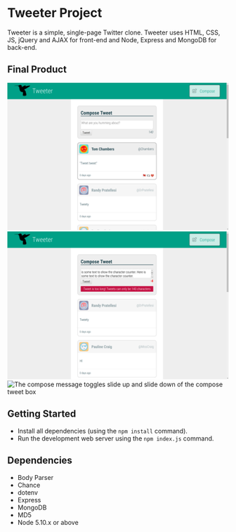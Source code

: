 # Tweeter Project

Tweeter is a simple, single-page Twitter clone. Tweeter uses HTML, CSS, JS, jQuery and AJAX for front-end and Node, Express and MongoDB for back-end.

## Final Product

![Home page with CSS transitions](https://github.com/geoffmphillips/tweeter/blob/master/docs/csstransition.png)
![Relevant error messages pop down](https://github.com/geoffmphillips/tweeter/blob/master/docs/error.png)
![The compose message toggles slide up and slide down of the compose tweet box]()

## Getting Started

- Install all dependencies (using the ```npm install``` command).
- Run the development web server using the ```npm index.js``` command.

## Dependencies

- Body Parser
- Chance
- dotenv
- Express
- MongoDB
- MD5
- Node 5.10.x or above
